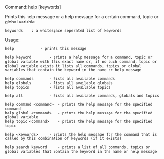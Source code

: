 Command:	help [keywords]

Prints this help message or a help message for a certain command, topic or global variable.

    keywords	: a whitespace seperated list of keywords

Usage:

    help			- prints this message

    help keyword		- prints a help message for a command, topic or global variable with this exact name or, if no such command, topic or global variable exists it lists all commands, topics or global variables that contain the keyword in the name or help message

    help commands		- lists all available commands
    help globals		- lists all available globals
    help topics			- lists all available topics
    
    help all			- lists all available commands, globals and topics

    help command <command>	- prints the help message for the specified command
    help global <command>	- prints the help message for the specified global variable
    help topic <command>	- prints the help message for the specified topic

    help <keywords>		- prints the help message for the command that is called by this combination of keywords (if it exists)

    help search keyword		- prints a list of all commands, topics or global variables that contain the keyword in the name or help message

